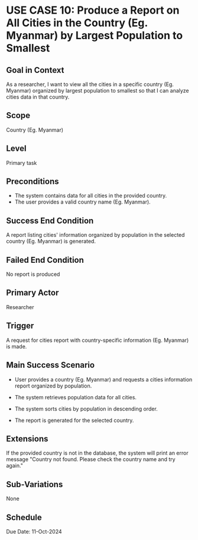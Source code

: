 # USE CASE 10: Produce a Report on All Cities in the Country (Eg. Myanmar) by Largest Population to Smallest

## Goal in Context

As a researcher, I want to view all the cities in a specific country (Eg. Myanmar) organized by largest population to
smallest so that I can analyze cities data in that country.

## Scope

Country (Eg. Myanmar)

## Level

Primary task

## Preconditions

- The system contains data for all cities in the provided country.
- The user provides a valid country name (Eg. Myanmar).

## Success End Condition

A report listing cities' information organized by population in the selected country (Eg. Myanmar) is generated.

## Failed End Condition

No report is produced

## Primary Actor

Researcher

## Trigger

A request for cities report with country-specific information (Eg. Myanmar) is made.

## Main Success Scenario

- User provides a country (Eg. Myanmar) and requests a cities information report organized by population.

- The system retrieves population data for all cities.

- The system sorts cities by population in descending order.

- The report is generated for the selected country.

## Extensions

If the provided country is not in the database, the system will print an error message "Country not found. Please check the country name and try again."

## Sub-Variations

None

## Schedule

Due Date: 11-Oct-2024
